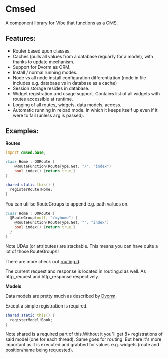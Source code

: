 Cmsed
=====

A component library for Vibe that functions as a CMS.

Features:
---------
- Router based upon classes.
- Caches (pulls all values from a database reguarly for a model), with thanks to update mechanism.
- Support for Dvorm as ORM.
- Install / normal running modes.
- Node vs all node install configuration differentiation (node in file includes e.g. database vs in database as a cache)
- Session storage resides in database.
- Widget registration and usage support. Contains list of all widgets with routes accessible at runtime.
- Logging of all routes, widgets, data models, access.
- Automatic running in reload mode. In which it keeps itself up even if it were to fail (unless arg is passed).

Examples:
---------

**Routes**

```D
import cmsed.base;

class Home : OORoute {
    @RouteFunction(RouteType.Get, "/", "index")
    bool index() {return true;}
}

shared static this() {
  registerRoute!Home;
}
```

You can utilise RouteGroups to append e.g. path values on.

```D
class Home : OORoute {
  @RouteGroup(null, "/myhome") {
    @RouteFunction(RouteType.Get, "", "index")
    bool index() {return true;}
  }
}
```
Note UDAs (or attributes) are stackable. This means you can have quite a lot of those RouteGroups!

There are more check out [routing.d](https://github.com/rikkimax/Cmsed/blob/master/source/cmsed/base/routing.d).

The current request and response is located in routing.d as well. As http_request and http_response respectively.


**Models**

Data models are pretty much as described by [Dvorm](https://github.com/rikkimax/Dvorm).

Except a simple registration is required.

```D
shared static this() {
  registerModel!Book;
}
```

Note shared is a required part of this.Without it you'll get 8+ registrations of said model (one for each thread).
Same goes for routing. But here it's more important as it is executed and grabbed for values e.g. widgets (route and position/name being requested).
